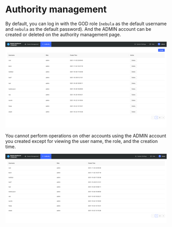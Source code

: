 # Authority management

By default, you can log in with the GOD role (`nebula` as the default username and `nebula` as the default password). And the ADMIN account can be created or deleted on the authority management page.

![god](../nebula-dashboard-ent/figs/ds-032.png)

You cannot perform operations on other accounts using the ADMIN account you created except for viewing the user name, the role, and the creation time.

![admin](../nebula-dashboard-ent/figs/ds-031.png)
